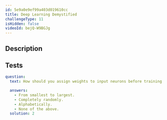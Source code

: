 ```yaml
---
id: 5e9a0e9ef99a403d019610cc
title: Deep Learning Demystified
challengeType: 11
isHidden: false
videoId: bejQ-W9BGJg
---
```


## Description
<section id='description'>
</section>

## Tests
<section id='tests'>

```yml
question:
  text: How should you assign weights to input neurons before training your network for the first time?

  answers:
    - From smallest to largest.
    - Completely randomly.
    - Alphabetically.
    - None of the above.
  solution: 2
```

</section>


